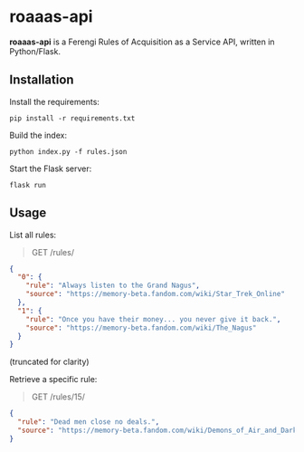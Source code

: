 # roaaas-api

**roaaas-api** is a Ferengi Rules of Acquisition as a Service API, written in Python/Flask.

## Installation

Install the requirements:

```
pip install -r requirements.txt
```

Build the index:

```
python index.py -f rules.json
```

Start the Flask server:

```
flask run
```

## Usage

List all rules:

> GET /rules/
```json
{
  "0": {
    "rule": "Always listen to the Grand Nagus", 
    "source": "https://memory-beta.fandom.com/wiki/Star_Trek_Online"
  }, 
  "1": {
    "rule": "Once you have their money... you never give it back.", 
    "source": "https://memory-beta.fandom.com/wiki/The_Nagus"
  }
}
```

(truncated for clarity)

Retrieve a specific rule:

> GET /rules/15/
```json
{
  "rule": "Dead men close no deals.", 
  "source": "https://memory-beta.fandom.com/wiki/Demons_of_Air_and_Darkness"
}
```




